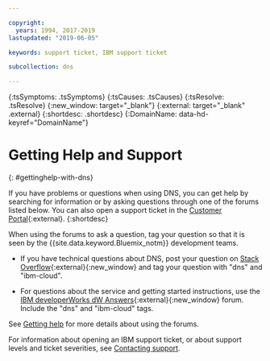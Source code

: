 ```yaml
---

copyright:
  years: 1994, 2017-2019
lastupdated: "2019-06-05"

keywords: support ticket, IBM support ticket

subcollection: dns

---
```


<!-- Common attributes used in the template are defined as follows: -->
{:tsSymptoms: .tsSymptoms} 
{:tsCauses: .tsCauses} 
{:tsResolve: .tsResolve} 
{:new_window: target="_blank"}
{:external: target="_blank" .external}
{:shortdesc: .shortdesc}
{:DomainName: data-hd-keyref="DomainName"}


<!-- Add a heading and content for how to get help and support. Use this template for beta and GA services:  -->
# Getting Help and Support 
{: #gettinghelp-with-dns}

If you have problems or questions when using DNS, you can get help by searching for information or by asking questions through one of the forums listed below. You can also open a support ticket in the [Customer Portal](https://{DomainName}/){:external}.
{:shortdesc}

When using the forums to ask a question, tag your question so that it is seen by the {{site.data.keyword.Bluemix_notm}} development teams.
<!--Insert the appropriate Stack Overflow tag for your service for <block-storage> in URL and text below:  -->
* If you have technical questions about DNS, post your question on [Stack Overflow](https://stackoverflow.com/search?q=dns+ibm-cloud){:external}{:new_window} and tag your question with "dns" and "ibm-cloud".
<!--Insert the appropriate dW Answers tag for your service for <service_keyword> in URL below:  -->
* For questions about the service and getting started instructions, use the [IBM developerWorks dW Answers](https://developer.ibm.com/answers/topics/dns.html?smartspace=ibm-cloud){:external}{:new_window} forum. Include the  "dns" and "ibm-cloud" tags.

See [Getting help](/docs/get-support?topic=get-support-getting-customer-support) for more details about using the forums.

For information about opening an IBM support ticket, or about support levels and ticket severities, see [Contacting support](/docs/get-support?topic=get-support-getting-customer-support).

